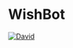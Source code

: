 # WishBot

[![David](https://img.shields.io/david/hsiw/WishBot.svg?maxAge=2592000)](https://david-dm.org/hsiw/WishBot.svg)

